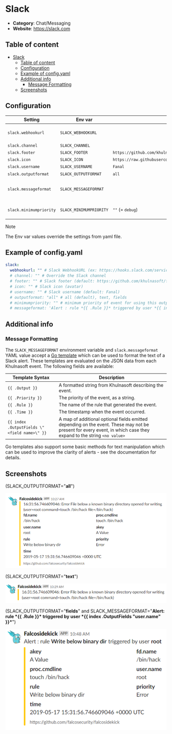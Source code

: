 # Slack


- **Category**: Chat/Messaging
- **Website**: https://slack.com

## Table of content

- [Slack](#slack)
  - [Table of content](#table-of-content)
  - [Configuration](#configuration)
  - [Example of config.yaml](#example-of-configyaml)
  - [Additional info](#additional-info)
    - [Message Formatting](#message-formatting)
  - [Screenshots](#screenshots)

## Configuration


| Setting                 | Env var                 | Default value                                                                                       | Description                                                                                                                                                                                                                                                |
| ----------------------- | ----------------------- | --------------------------------------------------------------------------------------------------- | ---------------------------------------------------------------------------------------------------------------------------------------------------------------------------------------------------------------------------------------------------------- |
| `slack.webhookurl`      | `SLACK_WEBHOOKURL`      |                                                                                                     | Slack WebhookURL (ex: https://hooks.slack.com/services/XXXX/YYYY/ZZZZ), if not empty, Slack output is **enabled**                                                                                                                                          |
| `slack.channel`         | `SLACK_CHANNEL`         |                                                                                                     | Override the Slack channel                                                                                                                                                                                                                                 |
| `slack.footer`          | `SLACK_FOOTER`          | `https://github.com/khulnasoft/fanal`                                                    | Slack footer                                                                                                                                                                                                                                               |
| `slack.icon`            | `SLACK_ICON`            | `https://raw.githubusercontent.com/khulnasoft/fanal/master/imgs/fanal_color.png` | Slack icon (avatar)                                                                                                                                                                                                                                        |
| `slack.username`        | `SLACK_USERNAME`        | `Fanal`                                                                                     | Slack username                                                                                                                                                                                                                                             |
| `slack.outputformat`    | `SLACK_OUTPUTFORMAT`    | `all`                                                                                               | Slack message format: `all`, `text`, `field`                                                                                                                                                                                                               |
| `slack.messageformat`   | `SLACK_MESSAGEFORMAT`   |                                                                                                     | A Go template to format Slack Text above Attachment, displayed in addition to the output from `SLACK_OUTPUTFORMAT`, see [Message Formatting](#message-formatting) in the README for details. If empty, no Text is displayed before Attachment. |
| `slack.minimumpriority` | `SLACK_MINIMUMPRIORITY` | `""` (= `debug`)                                                                                    | Minimum priority of event for using this output, order is `emergency,alert,critical,error,warning,notice,informational,debug or ""`                                                                                                                        |

> [!NOTE]
The Env var values override the settings from yaml file.

## Example of config.yaml

```yaml
slack:
  webhookurl: "" # Slack WebhookURL (ex: https://hooks.slack.com/services/XXXX/YYYY/ZZZZ), if not empty, Slack output is enabled
  # channel: "" # Override the Slack channel
  # footer: "" # Slack footer (default: https://github.com/khulnasoft/fanal)
  # icon: "" # Slack icon (avatar)
  # username: "" # Slack username (default: Fanal)
  # outputformat: "all" # all (default), text, fields
  # minimumpriority: "" # minimum priority of event for using this output, order is emergency|alert|critical|error|warning|notice|informational|debug or "" (default)
  # messageformat: 'Alert : rule *{{ .Rule }}* triggered by user *{{ index .OutputFields "user.name" }}*' # a Go template to format Slack Text above Attachment, displayed in addition to the output from `SLACK_OUTPUTFORMAT`. If empty, no Text is displayed before Attachment.
```

## Additional info

### Message Formatting

The `SLACK_MESSAGEFORMAT` environment variable and `slack.messageformat` YAML value accept a [Go template](https://golang.org/pkg/text/template/) which can be used to format the text of a Slack alert.
These templates are evaluated on the JSON data from each Khulnasoft event. The following fields are available:

| Template Syntax                              | Description                                                                                                                                                        |
| -------------------------------------------- | ------------------------------------------------------------------------------------------------------------------------------------------------------------------ |
| `{{ .Output }}`                              | A formatted string from Khulnasoft describing the event.                                                                                                                |
| `{{ .Priority }}`                            | The priority of the event, as a string.                                                                                                                            |
| `{{ .Rule }}`                                | The name of the rule that generated the event.                                                                                                                     |
| `{{ .Time }}`                                | The timestamp when the event occurred.                                                                                                                             |
| `{{ index .OutputFields \"<field name>\" }}` | A map of additional optional fields emitted depending on the event. These may not be present for every event, in which case they expand to the string `<no value>` |

Go templates also support some basic methods for text manipulation which can be used to improve the clarity of alerts - see the documentation for details.

## Screenshots

(SLACK_OUTPUTFORMAT="**all**")

![slack example](images/slack.png)

(SLACK_OUTPUTFORMAT="**text**")

![slack no fields example](images/slack_no_fields.png)

(SLACK_OUTPUTFORMAT="**fields**" and SLACK_MESSAGEFORMAT="**Alert: rule \*{{ .Rule }}\* triggered by user \*{{ index .OutputFields \"user.name\" }}\***")

![slack message format example](images/slack_fields_messageformat.png)
